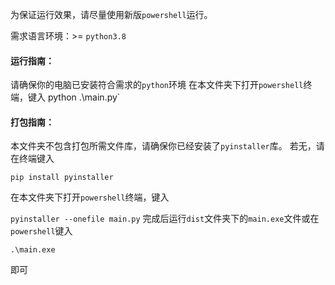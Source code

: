 为保证运行效果，请尽量使用新版`powershell`运行。

需求语言环境：>= `python3.8`

#### 运行指南：
请确保你的电脑已安装符合需求的`python`环境
在本文件夹下打开`powershell`终端，键入  python .\main.py`

#### 打包指南：
本文件夹不包含打包所需文件库，请确保你已经安装了`pyinstaller`库。
若无，请在终端键入

`pip install pyinstaller`

在本文件夹下打开`powershell`终端，键入  

`pyinstaller --onefile main.py`
完成后运行`dist`文件夹下的`main.exe`文件或在`powershell`键入

 `.\main.exe`

即可